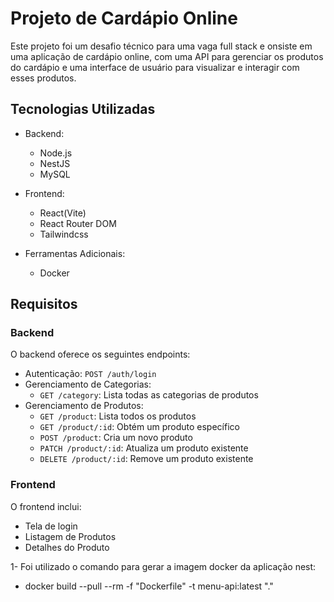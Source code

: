 # Projeto de Cardápio Online

Este projeto foi um desafio técnico para uma vaga full stack e   onsiste em uma aplicação de cardápio online, com uma API para gerenciar os produtos do cardápio e uma interface de usuário para visualizar e interagir com esses produtos.

## Tecnologias Utilizadas

- Backend:
  - Node.js
  - NestJS
  - MySQL
  <!-- - TypeORM -->

- Frontend:
  - React(Vite)
  - React Router DOM
  - Tailwindcss

- Ferramentas Adicionais:
  - Docker

## Requisitos

### Backend

O backend oferece os seguintes endpoints:

- Autenticação: `POST /auth/login`
- Gerenciamento de Categorias:
  - `GET /category`: Lista todas as categorias de produtos
- Gerenciamento de Produtos:
  - `GET /product`: Lista todos os produtos
  - `GET /product/:id`: Obtém um produto específico
  - `POST /product`: Cria um novo produto
  - `PATCH /product/:id`: Atualiza um produto existente
  - `DELETE /product/:id`: Remove um produto existente

### Frontend

O frontend inclui:
- Tela de login
- Listagem de Produtos
- Detalhes do Produto


1- Foi utilizado o comando para gerar a imagem docker da aplicação nest:
* docker build --pull --rm -f "Dockerfile" -t menu-api:latest "."

